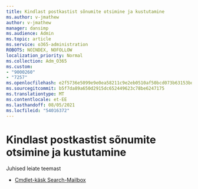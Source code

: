 ```yaml
---
title: Kindlast postkastist sõnumite otsimine ja kustutamine
ms.author: v-jmathew
author: v-jmathew
manager: dansimp
ms.audience: Admin
ms.topic: article
ms.service: o365-administration
ROBOTS: NOINDEX, NOFOLLOW
localization_priority: Normal
ms.collection: Adm_O365
ms.custom:
- "9000260"
- "7257"
ms.openlocfilehash: e2f5736e5099e9e0ea58211c9e2eb0510af50bcd073b63153bd13eca1266c318
ms.sourcegitcommit: b5f7da89a650d2915dc652449623c78be6247175
ms.translationtype: MT
ms.contentlocale: et-EE
ms.lasthandoff: 08/05/2021
ms.locfileid: "54016372"
---
```

# <a name="search-and-delete-messages-from-a-specific-mailbox"></a>Kindlast postkastist sõnumite otsimine ja kustutamine

Juhised leiate teemast

* [Cmdlet-käsk Search-Mailbox](https://docs.microsoft.com/powershell/module/exchange/mailboxes/search-mailbox)
